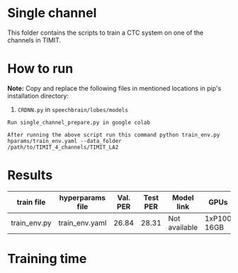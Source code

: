 # Single channel

This folder contains the scripts to train a CTC system on one of the channels in TIMIT.

# How to run

**Note:** Copy and replace the following files in mentioned locations in pip's installation directory:

1. ``CRDNN.py`` in ``speechbrain/lobes/models``

``Run single_channel_prepare.py in google colab``

``After running the above script run this command python train_env.py hparams/train_env.yaml --data_folder /path/to/TIMIT_4_channels/TIMIT_LA2``

# Results

| train file   | hyperparams file | Val. PER | Test PER | Model link    | GPUs        |
| ------------ | ---------------- | -------- | -------- | ------------- | ----------- |
| train_env.py | train_env.yaml   | 26.84    | 28.31    | Not available | 1xP100 16GB |

# Training time

